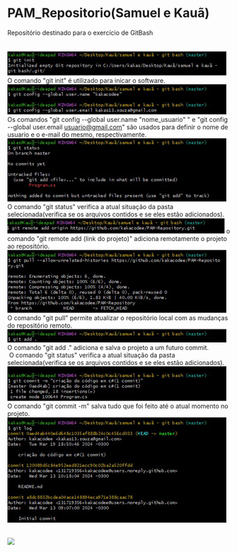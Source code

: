 # PAM_Repositorio(Samuel e Kauã)
Repositório destinado para o exercício de GitBash
<br>
<br>
<br>
<img src="ComandosPAM/Comando1.png">
<br>
O comando "git init" é utilizado para inicar o software.
<br>
<img src="ComandosPAM/Comando2.png">
<br>
Os comandos "git config --global user.name "nome_usuario" " e "git config --global user.email usuario@gmail.com" são usados para definir o nome de usuario e o e-mail do mesmo, respectivamente.
<br>
<img src="ComandosPAM/Comando3.png">
<br>
O comando "git status" verifica a atual situação da pasta selecionada(verifica se os arquivos contidos e se eles estão adicionados).
<br>
<img src="ComandosPAM/Comando4.png">
o comando "git remote add (link do projeto)" adiciona remotamente o projeto ao repositório.
<br>
<img src="ComandosPAM/Comando5.png">
O comando "git pull" permite atualizar o repositório local com as mudanças do repositório remoto.
<br>
<img src="ComandosPAM/Comando6.png">
O comando "git add ." adiciona e salva o projeto a um futuro commit.
<br>
<img scr="ComandosPAM/Comando7.png">
O comando "git status" verifica a atual situação da pasta selecionada(verifica se os arquivos contidos e se eles estão adicionados).
<br>
<img src="ComandosPAM/Comando8.png">
O comando "git commit -m" salva tudo que foi feito até o atual momento no projeto.
<br>
<img src="ComandosPAM/Comando9.png">

<br>
<img src="ComandosPAM/Comandos10.png">
